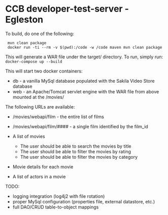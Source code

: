 # CCB developer-test-server - Egleston

To build, do one of the following:
```
 mvn clean package
 docker run -ti --rm -v $(pwd):/code -w /code maven mvn clean package
```

This will generate a WAR file under the target/ directory. To run, simply run:
 `docker-compose up --build`

This will start two docker containers:
 - db  - a vanilla MySql database populated with the Sakila Video Store database
 - web - an Apache/Tomcat servlet engine with the WAR file from above mounted at the /movies/

The following URLs are available:
  * /movies/webapi/film                       - the entire list of films
  * /movies/webapi/film/####                  - a single film identified by the film_id

* A list of movies
  * The user should be able to search the movies by title
  * The user should be able to filter the movies by rating
  * The user should be able to filter the movies by category
* Movie details for each movie
* A list of actors in a movie



TODO:
 - logging integration (log4j2 with file rotation)
 - proper MySql configuration (properties file, external datastore, etc.)
 - full DAO/CRUD table-to-object mappings

